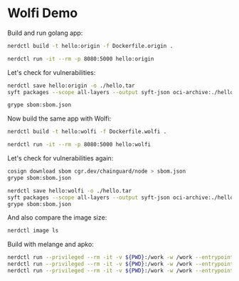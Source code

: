 # Wolfi Demo

Build and run golang app:

```bash
nerdctl build -t hello:origin -f Dockerfile.origin .

nerdctl run -it --rm -p 8080:5000 hello:origin
```

Let's check for vulnerabilities:

```bash
nerdctl save hello:origin -o ./hello.tar
syft packages --scope all-layers --output syft-json oci-archive:./hello.tar > sbom.json

grype sbom:sbom.json
```

Now build the same app with Wolfi:

```bash
nerdctl build -t hello:wolfi -f Dockerfile.wolfi .

nerdctl run -it --rm -p 8080:5000 hello:wolfi
```

Let's check for vulnerabilities again:

```bash
cosign download sbom cgr.dev/chainguard/node > sbom.json
grype sbom:sbom.json

nerdctl save hello:wolfi -o ./hello.tar
syft packages --scope all-layers --output syft-json oci-archive:./hello.tar > sbom.json
grype sbom:sbom.json
```

And also compare the image size:

```bash
nerdctl image ls
```

Build with melange and apko:

```bash
nerdctl run --privileged --rm -it -v ${PWD}:/work -w /work --entrypoint /usr/bin/melange cgr.dev/chainguard/sdk:latest keygen
nerdctl run --privileged --rm -it -v ${PWD}:/work -w /work --entrypoint /usr/bin/melange cgr.dev/chainguard/sdk:latest build --arch aarch64 --signing-key melange.rsa --keyring-append melange.rsa melange.yaml
nerdctl run --privileged --rm -it -v ${PWD}:/work -w /work --entrypoint /usr/bin/apko cgr.dev/chainguard/sdk:latest-20230118 build --build-arch aarch64 -k melange.rsa.pub apko.yaml ghcr.io/nmeisenzahl/prevent-your-k8s-from-being-hacked/hello-app:latest hello-app.tar
```

